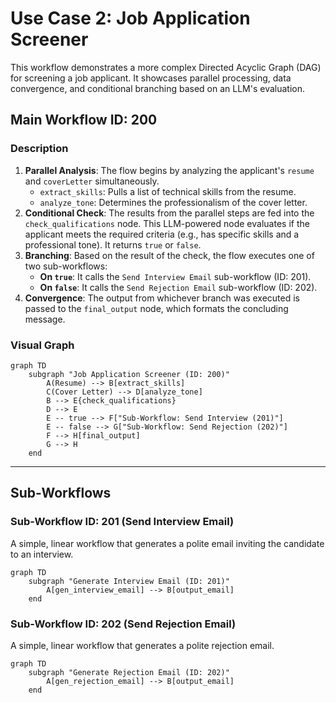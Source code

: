 # Use Case 2: Job Application Screener

This workflow demonstrates a more complex Directed Acyclic Graph (DAG) for screening a job applicant. It showcases parallel processing, data convergence, and conditional branching based on an LLM's evaluation.

## Main Workflow ID: 200

### Description

1. **Parallel Analysis**: The flow begins by analyzing the applicant's `resume` and `coverLetter` simultaneously.
    - `extract_skills`: Pulls a list of technical skills from the resume.
    - `analyze_tone`: Determines the professionalism of the cover letter.
2. **Conditional Check**: The results from the parallel steps are fed into the `check_qualifications` node. This LLM-powered node evaluates if the applicant meets the required criteria (e.g., has specific skills and a professional tone). It returns `true` or `false`.
3. **Branching**: Based on the result of the check, the flow executes one of two sub-workflows:
    - **On `true`**: It calls the `Send Interview Email` sub-workflow (ID: 201).
    - **On `false`**: It calls the `Send Rejection Email` sub-workflow (ID: 202).
4. **Convergence**: The output from whichever branch was executed is passed to the `final_output` node, which formats the concluding message.

### Visual Graph

```mermaid
graph TD
    subgraph "Job Application Screener (ID: 200)"
        A(Resume) --> B[extract_skills]
        C(Cover Letter) --> D[analyze_tone]
        B --> E{check_qualifications}
        D --> E
        E -- true --> F["Sub-Workflow: Send Interview (201)"]
        E -- false --> G["Sub-Workflow: Send Rejection (202)"]
        F --> H[final_output]
        G --> H
    end
```

---

## Sub-Workflows

### Sub-Workflow ID: 201 (Send Interview Email)

A simple, linear workflow that generates a polite email inviting the candidate to an interview.

```mermaid
graph TD
    subgraph "Generate Interview Email (ID: 201)"
        A[gen_interview_email] --> B[output_email]
    end
```

### Sub-Workflow ID: 202 (Send Rejection Email)

A simple, linear workflow that generates a polite rejection email.

```mermaid
graph TD
    subgraph "Generate Rejection Email (ID: 202)"
        A[gen_rejection_email] --> B[output_email]
    end
```
